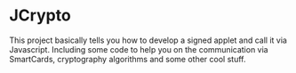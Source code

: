 # JCrypto
This project basically tells you how to develop a signed applet and call it via Javascript. Including some code to help you on the communication via SmartCards, cryptography algorithms and some other cool stuff.
